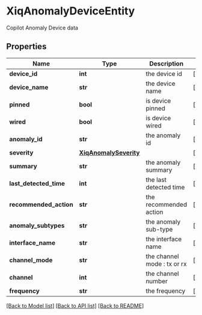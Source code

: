 # XiqAnomalyDeviceEntity

Copilot Anomaly Device data
## Properties
Name | Type | Description | Notes
------------ | ------------- | ------------- | -------------
**device_id** | **int** | the device id | [optional] 
**device_name** | **str** | the device name | [optional] 
**pinned** | **bool** | is device pinned | [optional] 
**wired** | **bool** | is device wired | [optional] 
**anomaly_id** | **str** | the anomaly id | [optional] 
**severity** | [**XiqAnomalySeverity**](XiqAnomalySeverity.md) |  | [optional] 
**summary** | **str** | the anomaly summary | [optional] 
**last_detected_time** | **int** | the last detected time | [optional] 
**recommended_action** | **str** | the recommended action | [optional] 
**anomaly_subtypes** | **str** | the anomaly sub-type | [optional] 
**interface_name** | **str** | the interface name | [optional] 
**channel_mode** | **str** | the channel mode : tx or rx | [optional] 
**channel** | **int** | the channel number | [optional] 
**frequency** | **str** | the frequency | [optional] 

[[Back to Model list]](../README.md#documentation-for-models) [[Back to API list]](../README.md#documentation-for-api-endpoints) [[Back to README]](../README.md)


